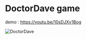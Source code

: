 # DoctorDave game

demo : https://youtu.be/10sDJXv1Bog

<img src="https://zupimages.net/up/20/43/f62z.png" alt="DoctorDave" />


